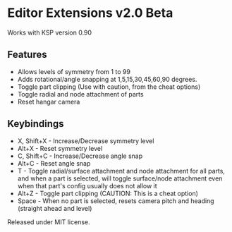 # Editor Extensions v2.0 Beta
Works with KSP version 0.90

## Features

*   Allows levels of symmetry from 1 to 99
*   Adds rotational/angle snapping at 1,5,15,30,45,60,90 degrees.
*   Toggle part clipping (Use with caution, from the cheat options)
*   Toggle radial and node attachment of parts
*   Reset hangar camera

## Keybindings

*   X, Shift+X	- Increase/Decrease symmetry level
*   Alt+X		- Reset symmetry level
*   C, Shift+C	- Increase/Decrease angle snap
*   Alt+C		- Reset angle snap
*   T			- Toggle radial/surface attachment and node attachment for all parts, and when a part is selected, will toggle surface/node attachment even when that part's config usually does not allow it
*   Alt+Z		- Toggle part clipping (CAUTION: This is a cheat option)
*   Space		- When no part is selected, resets camera pitch and heading (straight ahead and level)

Released under MIT license.